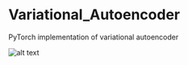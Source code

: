 # Variational_Autoencoder
PyTorch implementation of variational autoencoder

![alt text](https://github.com/mlpotter/Variational_Autoencoder/blob/master/images\variational_output.png)
